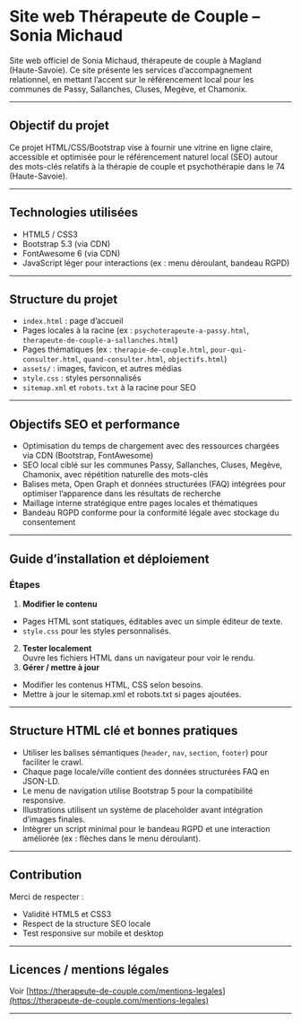 # Site web Thérapeute de Couple – Sonia Michaud

Site web officiel de Sonia Michaud, thérapeute de couple à Magland (Haute-Savoie). Ce site présente les services d’accompagnement relationnel, en mettant l’accent sur le référencement local pour les communes de Passy, Sallanches, Cluses, Megève, et Chamonix.

---

## Objectif du projet

Ce projet HTML/CSS/Bootstrap vise à fournir une vitrine en ligne claire, accessible et optimisée pour le référencement naturel local (SEO) autour des mots-clés relatifs à la thérapie de couple et psychothérapie dans le 74 (Haute-Savoie).

---

## Technologies utilisées

- HTML5 / CSS3
- Bootstrap 5.3 (via CDN)
- FontAwesome 6 (via CDN)
- JavaScript léger pour interactions (ex : menu déroulant, bandeau RGPD)

---

## Structure du projet

- `index.html` : page d’accueil
- Pages locales à la racine (ex : `psychoterapeute-a-passy.html`, `therapeute-de-couple-a-sallanches.html`)
- Pages thématiques (ex : `therapie-de-couple.html`, `pour-qui-consulter.html`, `quand-consulter.html`, `objectifs.html`)
- `assets/` : images, favicon, et autres médias
- `style.css` : styles personnalisés
- `sitemap.xml` et `robots.txt` à la racine pour SEO

---

## Objectifs SEO et performance

- Optimisation du temps de chargement avec des ressources chargées via CDN (Bootstrap, FontAwesome)
- SEO local ciblé sur les communes Passy, Sallanches, Cluses, Megève, Chamonix, avec répétition naturelle des mots-clés
- Balises meta, Open Graph et données structurées (FAQ) intégrées pour optimiser l’apparence dans les résultats de recherche
- Maillage interne stratégique entre pages locales et thématiques
- Bandeau RGPD conforme pour la conformité légale avec stockage du consentement

---

## Guide d’installation et déploiement

### Étapes

1. **Modifier le contenu**  
- Pages HTML sont statiques, éditables avec un simple éditeur de texte.
- `style.css` pour les styles personnalisés.
2. **Tester localement**  
Ouvre les fichiers HTML dans un navigateur pour voir le rendu.
3. **Gérer / mettre à jour**  
- Modifier les contenus HTML, CSS selon besoins.
- Mettre à jour le sitemap.xml et robots.txt si pages ajoutées.

---

## Structure HTML clé et bonnes pratiques

- Utiliser les balises sémantiques (`header`, `nav`, `section`, `footer`) pour faciliter le crawl.
- Chaque page locale/ville contient des données structurées FAQ en JSON-LD.
- Le menu de navigation utilise Bootstrap 5 pour la compatibilité responsive.
- Illustrations utilisent un système de placeholder avant intégration d’images finales.
- Intègrer un script minimal pour le bandeau RGPD et une interaction améliorée (ex : flèches dans le menu déroulant).

---

## Contribution

Merci de respecter :

- Validité HTML5 et CSS3
- Respect de la structure SEO locale
- Test responsive sur mobile et desktop

---

## Licences / mentions légales

Voir [https://therapeute-de-couple.com/mentions-legales](https://therapeute-de-couple.com/mentions-legales)

---
